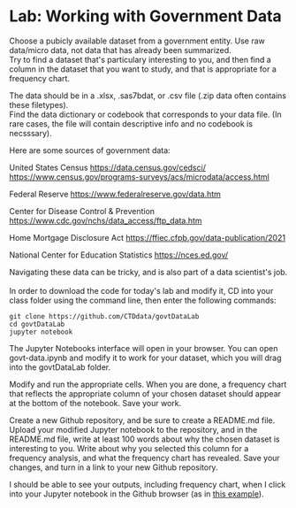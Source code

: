 <h1>Lab: Working with Government Data</h1>

Choose a pubicly available dataset from a government entity. Use raw data/micro data, not data that has already been summarized.<br>
Try to find a dataset that's particulary interesting to you, and then find a column in the dataset that you want to study, and that is appropriate for a frequency chart. <br>

The data should be in a .xlsx, .sas7bdat, or .csv file (.zip data often contains these filetypes). <br>
Find the data dictionary or codebook that corresponds to your data file. (In rare cases, the file will contain descriptive info and no codebook is necsssary). <br>

Here are some sources of government data:

United States Census
https://data.census.gov/cedsci/
https://www.census.gov/programs-surveys/acs/microdata/access.html

Federal Reserve
https://www.federalreserve.gov/data.htm

Center for Disease Control & Prevention
https://www.cdc.gov/nchs/data_access/ftp_data.htm

Home Mortgage Disclosure Act
https://ffiec.cfpb.gov/data-publication/2021

National Center for Education Statistics
https://nces.ed.gov/


Navigating these data can be tricky, and is also part of a data scientist's job. <br><br>
In order to download the code for today's lab and modify it, CD into your class folder using the command line, then enter the following commands:

```
git clone https://github.com/CTDdata/govtDataLab
cd govtDataLab
jupyter notebook
```

The Jupyter Notebooks interface will open in your browser. You can open govt-data.ipynb and modify it to work for your dataset, which you will drag into the govtDataLab folder.

Modify and run the appropriate cells. When you are done, a frequency chart that reflects the appropriate column of your chosen dataset should appear at the bottom of the notebook. Save your work.

Create a new Github repository, and be sure to create a README.md file. Upload your modified Jupyter notebook to the repository, and in the README.md file, write at least 100 words about why the chosen dataset is interesting to you. Write about why you selected this column for a frequency analysis, and what the frequency chart has revealed. Save your changes, and turn in a link to your new Github repository. 

I should be able to see your outputs, including frequency chart, when I click into your Jupyter notebook in the Github browser (as in <a href = 'https://github.com/CTDdata/govtDataLab/blob/aces-output/govt-data.ipynb'>this example</a>). 



